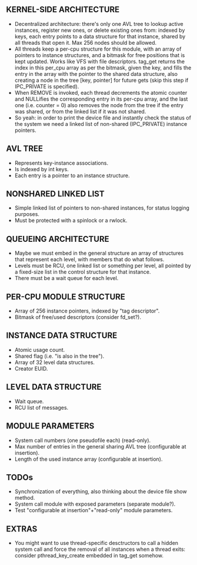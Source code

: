 ## KERNEL-SIDE ARCHITECTURE
- Decentralized architecture: there's only one AVL tree to lookup active instances, register new ones, or delete
existing ones from: indexed by keys, each entry points to a data structure for that instance, shared by all
threads that open it. Max 256 nodes should be allowed.
- All threads keep a per-cpu structure for this module, with an array of pointers to instance structures, and a
bitmask for free positions that is kept updated. Works like VFS with file descriptors.
tag_get returns the index in this per_cpu array as per the bitmask, given the key, and fills the entry in
the array with the pointer to the shared data structure, also creating a node in the tree [key, pointer] for
future gets (skip this step if IPC_PRIVATE is specified).
- When REMOVE is invoked, each thread decrements the atomic counter and NULLifies the corresponding entry in its
per-cpu array, and the last one (i.e. counter = 0) also removes the node from the tree if the entry was shared,
or from the linked list if it was not shared.
- So yeah: in order to print the device file and instantly check the status of the system we need a linked list
of non-shared (IPC_PRIVATE) instance pointers.

## AVL TREE
- Represents key-instance associations.
- Is indexed by int keys.
- Each entry is a pointer to an instance structure.

## NONSHARED LINKED LIST
- Simple linked list of pointers to non-shared instances, for status logging purposes.
- Must be protected with a spinlock or a rwlock.

## QUEUEING ARCHITECTURE
- Maybe we must embed in the general structure an array of structures that represent each level, with members
that do what follows.
- Levels must be RCU, one linked list or something per level, all pointed by a fixed-size list in the control structure
for that instance.
- There must be a wait queue for each level.

## PER-CPU MODULE STRUCTURE
- Array of 256 instance pointers, indexed by "tag descriptor".
- Bitmask of free/used descriptors (consider fd_set?).

## INSTANCE DATA STRUCTURE
- Atomic usage count.
- Shared flag (i.e. "is also in the tree").
- Array of 32 level data structures.
- Creator EUID.

## LEVEL DATA STRUCTURE
- Wait queue.
- RCU list of messages.

## MODULE PARAMETERS
- System call numbers (one pseudofile each) (read-only).
- Max number of entries in the general sharing AVL tree (configurable at insertion).
- Length of the used instance array (configurable at insertion).

## TODOs
- Synchronization of everything, also thinking about the device file show method.
- System call module with exposed parameters (separate module?).
- Test "configurable at insertion"+"read-only" module parameters.

## EXTRAS
- You might want to use thread-specific desctructors to call a hidden system call and
force the removal of all instances when a thread exits: consider pthread_key_create embedded in tag_get somehow.

